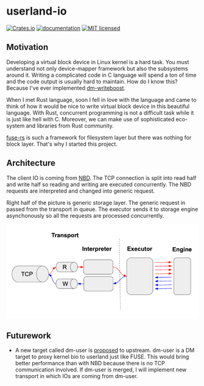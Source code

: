 # userland-io

[![Crates.io](https://img.shields.io/crates/v/userland-io.svg)](https://crates.io/crates/userland-io)
[![documentation](https://docs.rs/userland-io/badge.svg)](https://docs.rs/userland-io)
[![MIT licensed](https://img.shields.io/badge/license-MIT-blue.svg)](https://github.com/akiradeveloper/userland-io/blob/master/LICENSE)

## Motivation

Developing a virtual block device in Linux kernel is a hard task.
You must understand not only device-mapper framework but also the subsystems around it.
Writing a complicated code in C language will spend a ton of time and the
code output is usually hard to maintain. How do I know this? Because I've ever implemented [dm-writeboost](https://github.com/akiradeveloper/dm-writeboost).

When I met Rust language, soon I fell in love with the language and came to think of how it would be nice to write virtual block device in this beautiful language. With Rust, concurrent programming is not a difficult task while it is just like hell with C. Moreover, we can make use of sophisticated eco-system and libraries from Rust community.

[fuse-rs](https://github.com/zargony/fuse-rs) is such a framework for filesystem layer but there was nothing for block layer. That's why I started this project.

## Architecture

The client IO is coming from [NBD](https://github.com/NetworkBlockDevice/nbd). The TCP connection is split into read half and write half so reading and writing are executed concurrently. The NBD requests are interpreted and changed into generic request.

Right half of the picture is generic storage layer. The generic request in passed from the transport in queue. The executor sends it to storage engine asynchonously so all the requests are processed concurrently.

![Architecture](architecture.png)

## Futurework

- A new target called dm-user is [proposed](https://www.redhat.com/archives/dm-devel/2020-December/msg00101.html) to upstream. dm-user is a DM target to proxy kernel bio to userland just like FUSE. This would bring better performance than with NBD because there is no TCP communication involved. If dm-user is merged, I will implement new transport in which IOs are coming from dm-user.